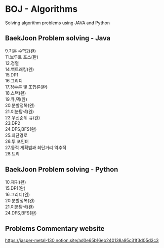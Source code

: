 # BOJ - Algorithms
Solving algorithm problems using JAVA and Python

## BaekJoon Problem solving - Java
9.기본 수학2(완)<br>
11.브루트 포스(완)<br>
12.정렬<br>
14.백트래킹(완)<br>
15.DP1<br>
16.그리디<br>
17.정수론 및 조합론(완)<br>
18.스택(완)<br>
19.큐,덱(완)<br>
20.분할정복(완)<br>
21.이분탐색(완)<br>
22.우선순위 큐(완)<br>
23.DP2<br>
24.DFS,BFS(완)<br>
25.최단경로<br>
26.투 포인터<br>
27.동적 계획법과 최단거리 역추적<br>
28.트리<br>

## BaekJoon Problem solving - Python
10.재귀(완)<br>
15.DP1(완)<br>
16.그리디(완)<br>
20.분할정복(완)<br>
21.이분탐색(완)<br>
24.DFS,BFS(완)<br>

## Problems Commentary website
https://jasper-metal-130.notion.site/ad0e65b16eb240138a95c31f3d05d3c3
